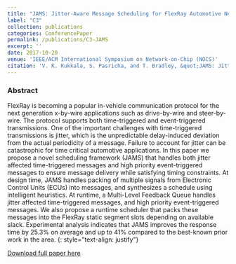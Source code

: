 ```yaml
---
title: "JAMS: Jitter-Aware Message Scheduling for FlexRay Automotive Networks"
label: "C3"
collection: publications
categories: ConferencePaper
permalink: /publications/C3-JAMS
excerpt: ''
date: 2017-10-20
venue: 'IEEE/ACM International Symposium on Network-on-Chip (NOCS)'
citation: 'V. K. Kukkala, S. Pasricha, and T. Bradley, &quot;JAMS: Jitter-Aware Message Scheduling for FlexRay Automotive Networks,&quot; in <i>Proc. of IEEE/ACM International Symposium on Network-on-Chip (NOCS)</i>, October 2017.'
---
```


### Abstract
FlexRay is becoming a popular in-vehicle communication protocol for the next generation x-by-wire applications such as drive-by-wire and steer-by-wire. The protocol supports both time-triggered and event-triggered transmissions. One of the important challenges with time-triggered transmissions is jitter, which is the unpredictable delay-induced deviation from the actual periodicity of a message. Failure to account for jitter can be catastrophic for time critical automotive applications. In this paper we propose a novel scheduling framework (JAMS) that handles both jitter affected time-triggered messages and high priority event-triggered messages to ensure message delivery while satisfying timing constraints. At design time, JAMS handles packing of multiple signals from Electronic Control Units (ECUs) into messages, and synthesizes a schedule using intelligent heuristics. At runtime, a Multi-Level Feedback Queue handles jitter affected time-triggered messages, and high priority event-triggered messages. We also propose a runtime scheduler that packs these messages into the FlexRay static segment slots depending on available slack. Experimental analysis indicates that JAMS improves the response time by 25.3% on average and up to 41% compared to the best-known prior work in the area.
{: style="text-align: justify"}

[Download full paper here](https://ieeexplore.ieee.org/document/8368591)